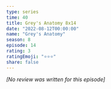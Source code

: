 ```yaml
---
type: series
time: 40
title: Grey's Anatomy 8x14
date: "2022-08-12T00:00:00"
name: "Grey's Anatomy"
season: 8
episode: 14
rating: 3
ratingEmoji: "⭐️⭐️⭐️"
share: false
---
```


_[No review was written for this episode]_
